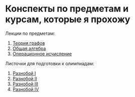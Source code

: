 # Конспекты по предметам и курсам, которые я прохожу

Лекции по предметам:

1. [Теория графов](https://github.com/qnbhd/Conspects/blob/master/Subjects/GraphsTheory.pdf "теория графов")
2. [Общая алгебра](https://github.com/qnbhd/Conspects/blob/master/Subjects/Algebra.pdf "алгебра")
3. [Операционное исчисление](https://github.com/qnbhd/Conspects/blob/master/Subjects/OperationalAnalysis.pdf "операционное исчисление")

Листочки для подготовки к олимпиадам:

1. [Разнобой I](https://github.com/qnbhd/Conspects/blob/master/PapersOlympiads/paper1.pdf "листок 1")
2. [Разнобой II](https://github.com/qnbhd/Conspects/blob/master/PapersOlympiads/paper2.pdf "листок 2")
3. [Разнобой III](https://github.com/qnbhd/Conspects/blob/master/PapersOlympiads/paper3.pdf "листок 3")
4. [Разнобой IV](https://github.com/qnbhd/Conspects/blob/master/PapersOlympiads/paper4.pdf "листок 4")
